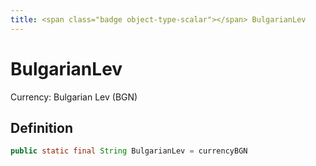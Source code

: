 ```yaml
---
title: <span class="badge object-type-scalar"></span> BulgarianLev
---
```

# <span class="badge object-type-scalar"></span> BulgarianLev

Currency: Bulgarian Lev (BGN)

## Definition

```java
public static final String BulgarianLev = currencyBGN
```
